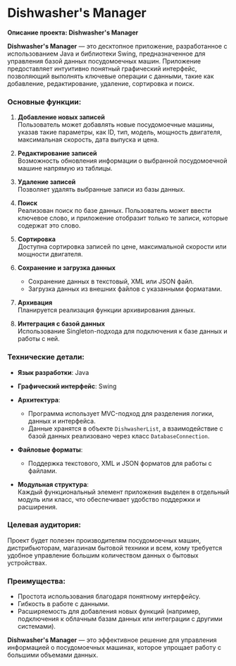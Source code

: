 # Dishwasher's Manager
**Описание проекта: Dishwasher's Manager**  

**Dishwasher's Manager** — это десктопное приложение, разработанное с использованием Java и библиотеки Swing, предназначенное для управления базой данных посудомоечных машин. Приложение предоставляет интуитивно понятный графический интерфейс, позволяющий выполнять ключевые операции с данными, такие как добавление, редактирование, удаление, сортировка и поиск.  

### Основные функции:
1. **Добавление новых записей**  
   Пользователь может добавлять новые посудомоечные машины, указав такие параметры, как ID, тип, модель, мощность двигателя, максимальная скорость, дата выпуска и цена.  

2. **Редактирование записей**  
   Возможность обновления информации о выбранной посудомоечной машине напрямую из таблицы.  

3. **Удаление записей**  
   Позволяет удалять выбранные записи из базы данных.  

4. **Поиск**  
   Реализован поиск по базе данных. Пользователь может ввести ключевое слово, и приложение отобразит только те записи, которые содержат это слово.  

5. **Сортировка**  
   Доступна сортировка записей по цене, максимальной скорости или мощности двигателя.  

6. **Сохранение и загрузка данных**  
   - Сохранение данных в текстовый, XML или JSON файл.  
   - Загрузка данных из внешних файлов с указанными форматами.  

7. **Архивация**  
   Планируется реализация функции архивирования данных.  

8. **Интеграция с базой данных**  
   Использование Singleton-подхода для подключения к базе данных и работы с ней.  

### Технические детали:
- **Язык разработки**: Java  
- **Графический интерфейс**: Swing  
- **Архитектура**:  
  - Программа использует MVC-подход для разделения логики, данных и интерфейса.  
  - Данные хранятся в объекте `DishwasherList`, а взаимодействие с базой данных реализовано через класс `DatabaseConnection`.  

- **Файловые форматы**:  
  - Поддержка текстового, XML и JSON форматов для работы с файлами.  

- **Модульная структура**:  
  Каждый функциональный элемент приложения выделен в отдельный модуль или класс, что обеспечивает удобство поддержки и расширения.  

### Целевая аудитория:
Проект будет полезен производителям посудомоечных машин, дистрибьюторам, магазинам бытовой техники и всем, кому требуется удобное управление большим количеством данных о бытовых устройствах.  

### Преимущества:
- Простота использования благодаря понятному интерфейсу.  
- Гибкость в работе с данными.  
- Расширяемость для добавления новых функций (например, подключения к облачным базам данных или интеграции с другими системами).  

**Dishwasher's Manager** — это эффективное решение для управления информацией о посудомоечных машинах, которое упрощает работу с большими объемами данных.
